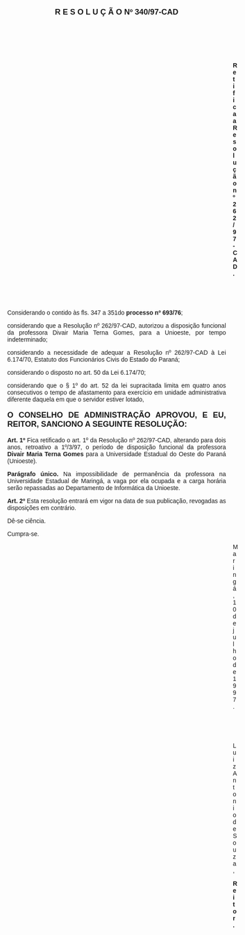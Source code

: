 <BODY>

<B><FONT FACE="Arial" SIZE=4><P ALIGN="CENTER">R E S O L U &Ccedil; &Atilde; O   Nº 340/97-CAD</P>
</B></FONT><FONT FACE="Arial">
<P>&nbsp;</P>
<P>&nbsp;</P>
<P>&nbsp;</P><DIR>
<DIR>
<DIR>
<DIR>
<DIR>
<DIR>
<DIR>
<DIR>
<DIR>
<DIR>
<DIR>
<DIR>
<DIR>

<B><P ALIGN="JUSTIFY">Retifica a Resolu&ccedil;&atilde;o nº 262/97-CAD.</P>
</B>
<P>&nbsp;</P>
<P>&nbsp;</P></DIR>
</DIR>
</DIR>
</DIR>
</DIR>
</DIR>
</DIR>
</DIR>
</DIR>
</DIR>
</DIR>
</DIR>
</DIR>

<P ALIGN="JUSTIFY">&#9;&#9;Considerando o contido &agrave;s fls. 347 a 351do <B>processo nº 693/76</B>;</P>
<P ALIGN="JUSTIFY">&#9;&#9;considerando que a Resolu&ccedil;&atilde;o nº 262/97-CAD, autorizou a disposi&ccedil;&atilde;o funcional da professora Divair Maria Terna Gomes, para a Unioeste, por tempo indeterminado;</P>
<P ALIGN="JUSTIFY">&#9;&#9;considerando a necessidade de adequar a Resolu&ccedil;&atilde;o nº 262/97-CAD &agrave; Lei 6.174/70, Estatuto dos Funcion&aacute;rios Civis do Estado do Paran&aacute;;</P>
<P ALIGN="JUSTIFY">&#9;&#9;considerando o disposto no art. 50 da Lei 6.174/70;</P>
<P ALIGN="JUSTIFY">&#9;&#9;considerando que o § 1º do art. 52 da lei supracitada limita em quatro anos consecutivos o tempo de afastamento para exerc&iacute;cio em unidade administrativa diferente daquela em que o servidor estiver lotado,</P>
<P ALIGN="JUSTIFY"></P>
</FONT><B><FONT FACE="Arial" SIZE=4><P ALIGN="JUSTIFY">O CONSELHO DE ADMINISTRA&Ccedil;&Atilde;O APROVOU, E EU, REITOR, SANCIONO A SEGUINTE RESOLU&Ccedil;&Atilde;O:</P>
</B></FONT><FONT FACE="Arial"><P ALIGN="JUSTIFY"></P>
<P ALIGN="JUSTIFY">&#9;&#9;<B>Art. 1º </B>Fica retificado o art. 1º da Resolu&ccedil;&atilde;o nº 262/97-CAD, alterando para dois anos, retroativo a 1º/3/97, o per&iacute;odo de disposi&ccedil;&atilde;o funcional da professora <B>Divair Maria Terna Gomes</B> para a Universidade Estadual do Oeste do Paran&aacute; (Unioeste).</P>
<P ALIGN="JUSTIFY">&#9;&#9;<B>Par&aacute;grafo &uacute;nico.</B> Na impossibilidade de perman&ecirc;ncia da professora na Universidade Estadual de Maring&aacute;, a vaga por ela ocupada e a carga hor&aacute;ria ser&atilde;o repassadas ao Departamento de Inform&aacute;tica da Unioeste.</P>
<P ALIGN="JUSTIFY">&#9;&#9;<B>Art. 2º</B> Esta resolu&ccedil;&atilde;o entrar&aacute; em vigor na data de sua publica&ccedil;&atilde;o, revogadas as disposi&ccedil;&otilde;es em contr&aacute;rio.</P>
<P>&#9;&#9;D&ecirc;-se ci&ecirc;ncia.</P>
<P>&#9;&#9;Cumpra-se.</P>
<DIR>
<DIR>
<DIR>
<DIR>
<DIR>
<DIR>
<DIR>
<DIR>
<DIR>
<DIR>
<DIR>
<DIR>
<DIR>

<P>Maring&aacute;, 10 de julho de 1997.</P>

<P>&nbsp;</P>
<P>&nbsp;</P>
<P>Luiz Antonio de Souza,</P>
<B><P>Reitor.</P></DIR>
</DIR>
</DIR>
</DIR>
</DIR>
</DIR>
</DIR>
</DIR>
</DIR>
</DIR>
</DIR>
</DIR>
</DIR>
</B></FONT></BODY>
